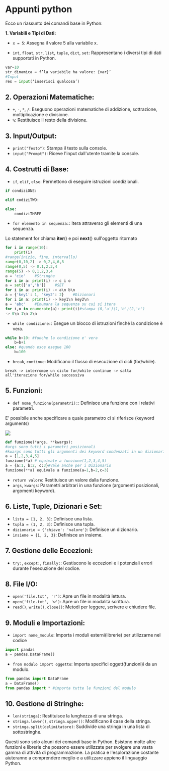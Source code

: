 # Appunti python

Ecco un riassunto dei comandi base in Python:

**1. Variabili e Tipi di Dati:**

- `x = 5`: Assegna il valore 5 alla variabile x.

- `int`, `float`, `str`, `list`, `tuple`, `dict`, `set`: Rappresentano i diversi tipi di dati supportati in Python.

```python
var=10  
str_dinamica = f’la variabile ha valore: {var}’
#Input
res = input(‘inserisci qualcosa’)
```

## **2. Operazioni Matematiche:**

- `+`, `-`, `*`, `/`: Eseguono operazioni matematiche di addizione, sottrazione, moltiplicazione e divisione.
- `%`: Restituisce il resto della divisione.

## **3. Input/Output:**

- `print("Testo")`: Stampa il testo sulla console.
- `input("Prompt")`: Riceve l'input dall'utente tramite la console.

## **4. Costrutti di Base:**

- `if`, `elif`, `else`: Permettono di eseguire istruzioni condizionali.

```python
if condiziONE:

elif codiziTWO:

else:
    condiziTHREE
```

- `for elemento in sequenza:`: Itera attraverso gli elementi di una sequenza.

Lo statement  for chiama __iter__() e poi __next__() sull'oggetto
ritornato

```python
for i in range(10): 
    print(i)
#range(inizio, fine, intervallo)
range(0,10,2) -> 0,2,4,6,8
range(0,5) -> 0,1,2,3,4
range(5) -> 0,1,2,3,4
a = 'cio'    #Stringhe
for i in a: print(i) -> c i o 
a = set(['a','b'])    #SET
for i in a: print(i) -> a\n b\n 
a = {'key1': 1, 'key2': 2}    #Dizionari
for i in a: print(i) -> key1\n key2\n 
a = 'abc'    #Enumara la sequenza su cui si itera
for i,o in enumerate(a): print(i)#stampa (0,'a')(1,'b')(2,'c')
-> 0\n 1\n 2\n 
```

- `while condizione:`: Esegue un blocco di istruzioni finché la condizione è vera.

```python
while b<10: #funche la condizione e' vera
    b=b+1
else: #quando esce esegue 100
    b=100
```

- `break`, `continue`: Modificano il flusso di esecuzione di cicli (for/while).

`break -> interrompe un ciclo for/while
continue -> salta all'iterazione for/while successiva`

## **5. Funzioni:**

- `def nome_funzione(parametri):`: Definisce una funzione con i relativi parametri.

E’ possibile anche specificare a quale parametro ci si riferisce (keyword
arguments)

![](C:\Users\Bale\Downloads\ImgMd\2023-12-24-15-07-32-image.png)

```python
def funzione(*args, **kwargs):
#args sono tutti i parametri posizionali
#kwargs sono tutti gli argomenti dei keyword condenzati in un dizionario
a = [1,2,3,4,5]
funzione(*a) # equivale a funzione(1,2,3,4,5)
a = {a:1, b:2, c:3}#Vale anche per i Dizionario
funzione(**a) equivale a funzione(a=1,b=2,c=3)
```

- `return valore`: Restituisce un valore dalla funzione.
- `args`, `kwargs`: Parametri arbitrari in una funzione (argomenti posizionali, argomenti keyword).

## **6. Liste, Tuple, Dizionari e Set:**

- `lista = [1, 2, 3]`: Definisce una lista.
- `tupla = (1, 2, 3)`: Definisce una tupla.
- `dizionario = {'chiave': 'valore'}`: Definisce un dizionario.
- `insieme = {1, 2, 3}`: Definisce un insieme.

## **7. Gestione delle Eccezioni:**

- `try:`, `except:`, `finally:`: Gestiscono le eccezioni e i potenziali errori durante l'esecuzione del codice.

## **8. File I/O:**

- `open('file.txt', 'r')`: Apre un file in modalità lettura.
- `open('file.txt', 'w')`: Apre un file in modalità scrittura.
- `read()`, `write()`, `close()`: Metodi per leggere, scrivere e chiudere file.

## **9. Moduli e Importazioni:**

- `import nome_modulo`: Importa i moduli esterni(librerie) per utilizzarne nel codice

```python
import pandas
a = pandas.DataFrame()
```

- `from modulo import oggetto`: Importa specifici oggett(funzioni)i da un modulo.

```python
from pandas import DataFrame
a = DataFrame()
from pandas import * #importa tutte le funzioni del modulo
```

## **10. Gestione di Stringhe:**

- `len(stringa)`: Restituisce la lunghezza di una stringa.
- `stringa.lower()`, `stringa.upper()`: Modificano il case della stringa.
- `stringa.split(delimitatore)`: Suddivide una stringa in una lista di sottostringhe.

Questi sono solo alcuni dei comandi base in Python. Esistono molte altre funzioni e librerie che possono essere utilizzate per svolgere una vasta gamma di attività di programmazione. La pratica e l'esplorazione costante aiuteranno a comprendere meglio e a utilizzare appieno il linguaggio Python.

